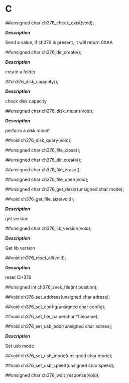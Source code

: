 # C

##unsigned char ch376_check_exist(void);

***Description***

Send a value, if ch376 is present, it will return 0XAA

##unsigned char ch376_dir_create();

***Description***

create a folder

##ch376_disk_capacity();

***Description***

check disk capacity

##unsigned char ch376_disk_mount(void);

***Description***

perform a disk mount

##void ch376_disk_query(void);

##unsigned char ch376_file_close();

##unsigned char ch376_dir_create();

##unsigned char ch376_file_erase();

##unsigned char ch376_file_open(void);

##unsigned char ch376_get_descr(unsigned char mode);

##void ch376_get_file_size(void);

***Description***

get version

##unsigned char ch376_lib_version(void);

***Description***

Get lib version

##void ch376_reset_all(void);

***Description***

reset CH376

##unsigned int ch376_seek_file(int position);

##void ch376_set_address(unsigned char adress);

##void ch376_set_config(unsigned char config);

##void ch376_set_file_name(char *filename);

##void ch376_set_usb_addr(unsigned char adress);

***Description***

Set usb mode

##void ch376_set_usb_mode(unsigned char mode);

##void ch376_set_usb_speed(unsigned char speed);

##unsigned char ch376_wait_response(void);

